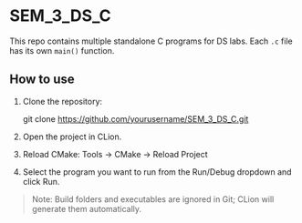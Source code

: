 # SEM_3_DS_C

This repo contains multiple standalone C programs for DS labs. Each `.c` file has its own `main()` function.

## How to use

1. Clone the repository:

   git clone https://github.com/yourusername/SEM_3_DS_C.git

2. Open the project in CLion.
3. Reload CMake: Tools → CMake → Reload Project
4. Select the program you want to run from the Run/Debug dropdown and click Run.

> Note: Build folders and executables are ignored in Git; CLion will generate them automatically.
